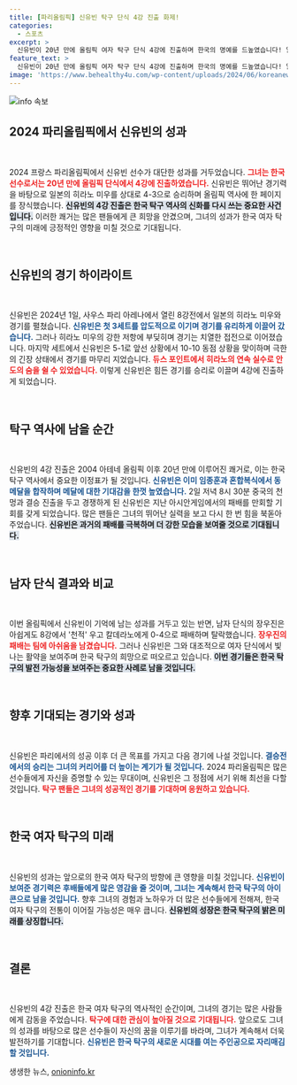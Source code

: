 ```yaml
---
title: [파리올림픽] 신유빈 탁구 단식 4강 진출 화제!
categories:
  - 스포츠
excerpt: >
  신유빈이 20년 만에 올림픽 여자 탁구 단식 4강에 진출하며 한국의 명예를 드높였습니다! 일본의 히라노 미우와의 치열한 접전 끝에 승리한 그녀는 이제 중국의 천멍과 결승을 노립니다.
feature_text: >
  신유빈이 20년 만에 올림픽 여자 탁구 단식 4강에 진출하며 한국의 명예를 드높였습니다! 일본의 히라노 미우와의 치열한 접전 끝에 승리한 그녀는 이제 중국의 천멍과 결승을 노립니다.
image: 'https://www.behealthy4u.com/wp-content/uploads/2024/06/koreanews.jpg'
---
```


<p><img src="https://www.behealthy4u.com/wp-content/uploads/2024/06/koreanews.jpg" alt="info 속보" /></p>

<h2 data-ke-size="size26">2024 파리올림픽에서 신유빈의 성과</h2>

<p data-ke-size="size16">&nbsp;</p>

<p data-ke-size="size16">2024 프랑스 파리올림픽에서 신유빈 선수가 대단한 성과를 거두었습니다. <b><span style="color: #ee2323;">그녀는 한국 선수로서는 20년 만에 올림픽 단식에서 4강에 진출하였습니다.</span></b> 신유빈은 뛰어난 경기력을 바탕으로 일본의 히라노 미우를 상대로 4-3으로 승리하며 올림픽 역사에 한 페이지를 장식했습니다. <b><span style="background-color: #21538527;">신유빈의 4강 진출은 한국 탁구 역사의 신화를 다시 쓰는 중요한 사건입니다.</span></b> 이러한 쾌거는 많은 팬들에게 큰 희망을 안겼으며, 그녀의 성과가 한국 여자 탁구의 미래에 긍정적인 영향을 미칠 것으로 기대됩니다.</p>

<p data-ke-size="size16">&nbsp;</p>

<h2 data-ke-size="size26">신유빈의 경기 하이라이트</h2>

<p data-ke-size="size16">&nbsp;</p>

<p data-ke-size="size16">신유빈은 2024년 1일, 사우스 파리 아레나에서 열린 8강전에서 일본의 히라노 미우와 경기를 펼쳤습니다. <b><span style="color: #1a5490;">신유빈은 첫 3세트를 압도적으로 이기며 경기를 유리하게 이끌어 갔습니다.</span></b> 그러나 히라노 미우의 강한 저항에 부딪히며 경기는 치열한 접전으로 이어졌습니다. 마지막 세트에서 신유빈은 5-1로 앞선 상황에서 10-10 동점 상황을 맞이하며 극한의 긴장 상태에서 경기를 마무리 지었습니다. <b><span style="color: #ee2323;">듀스 포인트에서 히라노의 연속 실수로 안도의 숨을 쉴 수 있었습니다.</span></b> 이렇게 신유빈은 힘든 경기를 승리로 이끌며 4강에 진출하게 되었습니다.</p>

<p data-ke-size="size16">&nbsp;</p>

<h2 data-ke-size="size26">탁구 역사에 남을 순간</h2>

<p data-ke-size="size16">&nbsp;</p>

<p data-ke-size="size16">신유빈의 4강 진출은 2004 아테네 올림픽 이후 20년 만에 이루어진 쾌거로, 이는 한국 탁구 역사에서 중요한 이정표가 될 것입니다. <b><span style="color: #1a5490;">신유빈은 이미 임종훈과 혼합복식에서 동메달을 합작하며 메달에 대한 기대감을 한껏 높였습니다.</span></b> 2일 저녁 8시 30분 중국의 천멍과 결승 진출을 두고 경쟁하게 된 신유빈은 지난 아시안게임에서의 패배를 만회할 기회를 갖게 되었습니다. 많은 팬들은 그녀의 뛰어난 실력을 보고 다시 한 번 힘을 북돋아 주었습니다. <b><span style="background-color: #21538527;">신유빈은 과거의 패배를 극복하며 더 강한 모습을 보여줄 것으로 기대됩니다.</span></b></p>

<p data-ke-size="size16">&nbsp;</p>

<h2 data-ke-size="size26">남자 단식 결과와 비교</h2>

<p data-ke-size="size16">&nbsp;</p>

<p data-ke-size="size16">이번 올림픽에서 신유빈이 기억에 남는 성과를 거두고 있는 반면, 남자 단식의 장우진은 아쉽게도 8강에서 '천적' 우고 칼데라노에게 0-4으로 패배하며 탈락했습니다. <b><span style="color: #ee2323;">장우진의 패배는 팀에 아쉬움을 남겼습니다.</span></b> 그러나 신유빈은 그와 대조적으로 여자 단식에서 빛나는 활약을 보여주며 한국 탁구의 희망으로 떠오르고 있습니다. <b><span style="background-color: #21538527;">이번 경기들은 한국 탁구의 발전 가능성을 보여주는 중요한 사례로 남을 것입니다.</span></b></p>

<p data-ke-size="size16">&nbsp;</p>

<h2 data-ke-size="size26">향후 기대되는 경기와 성과</h2>

<p data-ke-size="size16">&nbsp;</p>

<p data-ke-size="size16">신유빈은 파리에서의 성공 이후 더 큰 목표를 가지고 다음 경기에 나설 것입니다. <b><span style="color: #1a5490;">결승전에서의 승리는 그녀의 커리어를 더 높이는 계기가 될 것입니다.</span></b> 2024 파리올림픽은 많은 선수들에게 자신을 증명할 수 있는 무대이며, 신유빈은 그 정점에 서기 위해 최선을 다할 것입니다. <b><span style="color: #ee2323;">탁구 팬들은 그녀의 성공적인 경기를 기대하며 응원하고 있습니다.</span></b></p>

<p data-ke-size="size16">&nbsp;</p>

<h2 data-ke-size="size26">한국 여자 탁구의 미래</h2>

<p data-ke-size="size16">&nbsp;</p>

<p data-ke-size="size16">신유빈의 성과는 앞으로의 한국 여자 탁구의 방향에 큰 영향을 미칠 것입니다. <b><span style="color: #1a5490;">신유빈이 보여준 경기력은 후배들에게 많은 영감을 줄 것이며, 그녀는 계속해서 한국 탁구의 아이콘으로 남을 것입니다.</span></b> 향후 그녀의 경험과 노하우가 더 많은 선수들에게 전해져, 한국 여자 탁구의 전통이 이어질 가능성은 매우 큽니다. <b><span style="background-color: #21538527;">신유빈의 성장은 한국 탁구의 밝은 미래를 상징합니다.</span></b></p>

<p data-ke-size="size16">&nbsp;</p>

<h2 data-ke-size="size26">결론</h2>

<p data-ke-size="size16">&nbsp;</p>

<p data-ke-size="size16">신유빈의 4강 진출은 한국 여자 탁구의 역사적인 순간이며, 그녀의 경기는 많은 사람들에게 감동을 주었습니다. <b><span style="color: #ee2323;">탁구에 대한 관심이 높아질 것으로 기대됩니다.</span></b> 앞으로도 그녀의 성과를 바탕으로 많은 선수들이 자신의 꿈을 이루기를 바라며, 그녀가 계속해서 더욱 발전하기를 기대합니다. <b><span style="color: #1a5490;">신유빈은 한국 탁구의 새로운 시대를 여는 주인공으로 자리매김할 것입니다.</span></b></p>
생생한 뉴스, <a href="https://onioninfo.kr" rel="dofollow">onioninfo.kr</a>


